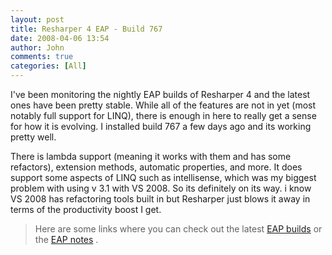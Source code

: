 ```yaml
---
layout: post
title: Resharper 4 EAP - Build 767
date: 2008-04-06 13:54
author: John
comments: true
categories: [All]
---
```

<p>I've been monitoring the nightly EAP builds of Resharper 4 and the latest ones have been pretty stable. While all of the features are not in yet (most notably full support for LINQ), there is enough in here to really get a sense for how it is evolving. I installed build 767 a few days ago and its working pretty well.</p> <p>There is lambda support (meaning it works with them and has some refactors), extension methods, automatic properties, and more. It does support some aspects of LINQ such as intellisense, which was my biggest problem with using v 3.1 with VS 2008. So its definitely on its way. i know VS 2008 has refactoring tools built in but Resharper just blows it away in terms of the productivity boost I get.</p> <blockquote> <p>Here are some links where you can check out the latest <a href="http://www.jetbrains.net/confluence/display/ReSharper/ReSharper+4.0+Nightly+Builds">EAP builds</a> or the <a href="http://www.jetbrains.net/confluence/display/ReSharper/ReSharper+4.0+EAP+Notes">EAP notes</a> .</p></blockquote>

